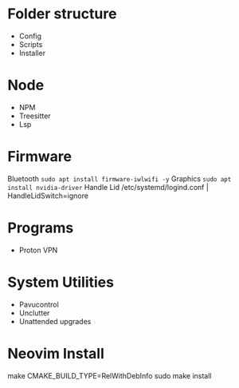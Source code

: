 # Folder structure
- Config
- Scripts
- Installer

# Node
- NPM
- Treesitter
- Lsp

# Firmware
Bluetooth
```sudo apt install firmware-iwlwifi -y```
Graphics
```sudo apt install nvidia-driver```
Handle Lid
/etc/systemd/logind.conf | HandleLidSwitch=ignore

# Programs
- Proton VPN

# System Utilities 
- Pavucontrol
- Unclutter
- Unattended upgrades

# Neovim Install
make CMAKE_BUILD_TYPE=RelWithDebInfo
sudo make install


